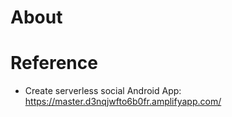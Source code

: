 # About



# Reference
- Create serverless social Android App: https://master.d3nqjwfto6b0fr.amplifyapp.com/